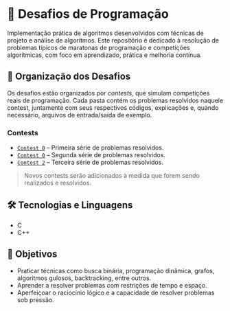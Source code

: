 # 🧠 Desafios de Programação

Implementação prática de algoritmos desenvolvidos com técnicas de projeto e análise de algoritmos. Este repositório é dedicado à resolução de problemas típicos de maratonas de programação e competições algorítmicas, com foco em aprendizado, prática e melhoria contínua.

## 📂 Organização dos Desafios

Os desafios estão organizados por _contests_, que simulam competições reais de programação. Cada pasta contém os problemas resolvidos naquele contest, juntamente com seus respectivos códigos, explicações e, quando necessário, arquivos de entrada/saída de exemplo.

### Contests

- [`Contest 0`](./contest_0) – Primeira série de problemas resolvidos.
- [`Contest 0`](./contest_1) – Segunda série de problemas resolvidos.
- [`Contest 2`](./contest_2) – Terceira série de problemas resolvidos.

> Novos contests serão adicionados à medida que forem sendo realizados e resolvidos.

## 🛠️ Tecnologias e Linguagens

- C
- C++

## 🎯 Objetivos

- Praticar técnicas como busca binária, programação dinâmica, grafos, algoritmos gulosos, backtracking, entre outros.
- Aprender a resolver problemas com restrições de tempo e espaço.
- Aperfeiçoar o raciocínio lógico e a capacidade de resolver problemas sob pressão.
